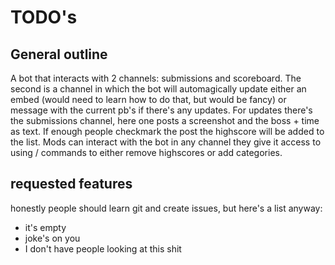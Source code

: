 # TODO's

## General outline
A bot that interacts with 2 channels: submissions and scoreboard. The second is a channel in which the bot will automagically update either an embed (would need to learn how to do that, but would be fancy) or message with the current pb's if there's any updates. For updates there's the submissions channel, here one posts a screenshot and the boss + time as text. If enough people checkmark the post the highscore will be added to the list. Mods can interact with the bot in any channel they give it access to using / commands to either remove highscores or add categories.

## requested features
honestly people should learn git and create issues, but here's a list anyway:
- it's empty
- joke's on you
- I don't have people looking at this shit

